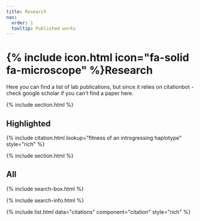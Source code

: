 ```yaml
---
title: Research
nav:
  order: 1
  tooltip: Published works
---
```


# {% include icon.html icon="fa-solid fa-microscope" %}Research

Here you can find a list of lab publications, but since it relies on citationbot - check google scholar if you can't find a paper here. 

{% include section.html %}

## Highlighted

{% include citation.html lookup="fitness of an introgressing haplotype" style="rich" %}

{% include section.html %}

## All

{% include search-box.html %}

{% include search-info.html %}

{% include list.html data="citations" component="citation" style="rich" %}
